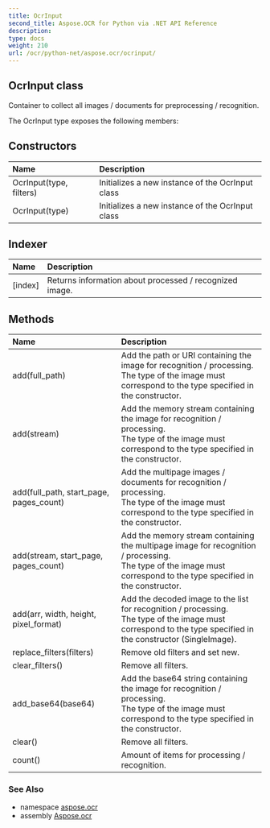 ```yaml
---
title: OcrInput
second_title: Aspose.OCR for Python via .NET API Reference
description: 
type: docs
weight: 210
url: /ocr/python-net/aspose.ocr/ocrinput/
---
```


## OcrInput class

Container to collect all images / documents for preprocessing / recognition.

The OcrInput type exposes the following members:
## Constructors
| Name | Description |
| :- | :- |
|OcrInput(type, filters)|Initializes a new instance of the OcrInput class|
|OcrInput(type)|Initializes a new instance of the OcrInput class|
## Indexer
| Name | Description |
| :- | :- |
|[index]|Returns information about processed / recognized image.|
## Methods
| Name | Description |
| :- | :- |
|add(full_path)|Add the path or URI containing the image for recognition / processing.<br/>            The type of the image must correspond to the type specified in the constructor.|
|add(stream)|Add the memory stream containing the image for recognition / processing.<br/>            The type of the image must correspond to the type specified in the constructor.|
|add(full_path, start_page, pages_count)|Add the multipage images / documents for recognition / processing.<br/>            The type of the image must correspond to the type specified in the constructor.|
|add(stream, start_page, pages_count)|Add the memory stream containing the multipage image for recognition / processing.<br/>            The type of the image must correspond to the type specified in the constructor.|
|add(arr, width, height, pixel_format)|Add the decoded image to the list for recognition / processing.<br/>            The type of the image must correspond to the type specified in the constructor (SingleImage).|
|replace_filters(filters)|Remove old filters and set new.|
|clear_filters()|Remove all filters.|
|add_base64(base64)|Add the base64 string containing the image for recognition / processing.<br/>            The type of the image must correspond to the type specified in the constructor.|
|clear()|Remove all filters.|
|count()|Amount of items for processing / recognition.|

### See Also

* namespace [aspose.ocr](/ocr/python-net/aspose.ocr/)
* assembly [Aspose.ocr](/ocr/python-net/)

